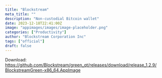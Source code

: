 ```yaml
---
title: "Blockstream"
meta_title: ""
description: "Non-custodial Bitcoin wallet"
date: 2023-12-18T22:41:00Z
image: "appimages/images/image-placeholder.png"
categories: ["Productivity"]
author: "Blockstream Corporation Inc"
tags: ["official"]
draft: false
---
```


Download: https://github.com/Blockstream/green_qt/releases/download/release_1.2.9/BlockstreamGreen-x86_64.AppImage

